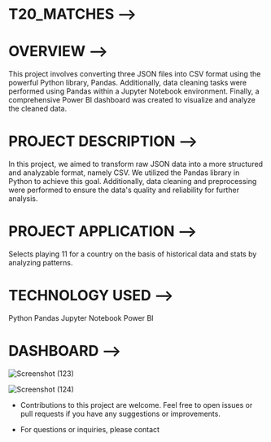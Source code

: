 # T20_MATCHES -->

# OVERVIEW -->
This project involves converting three JSON files into CSV format using the powerful Python library, Pandas. Additionally, data cleaning tasks were performed using Pandas within a Jupyter Notebook environment. Finally, a comprehensive Power BI dashboard was created to visualize and analyze the cleaned data.


# PROJECT DESCRIPTION -->
In this project, we aimed to transform raw JSON data into a more structured and analyzable format, namely CSV. We utilized the Pandas library in Python to achieve this goal. Additionally, data cleaning and preprocessing were performed to ensure the data's quality and reliability for further analysis.

# PROJECT APPLICATION -->
Selects playing 11 for a country on the basis of historical data and stats by analyzing patterns.


# TECHNOLOGY USED -->
Python
Pandas
Jupyter Notebook
Power BI

# DASHBOARD -->

![Screenshot (123)](https://github.com/bhaskarr103/T20_Matches/assets/123258478/bf8f3aee-54f5-414b-8dc4-5d38b4edd71b)

![Screenshot (124)](https://github.com/bhaskarr103/T20_Matches/assets/123258478/40e347cc-f067-4528-9a01-8802115f2080)

* Contributions to this project are welcome. Feel free to open issues or pull requests if you have any suggestions or improvements.

* For questions or inquiries, please contact
